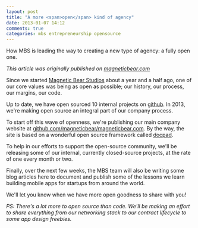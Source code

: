 ```yaml
---
layout: post
title: "A more <span>open</span> kind of agency"
date: 2013-01-07 14:12
comments: true
categories: mbs entrepreneurship opensource
---
```

How MBS is leading the way to creating a new type of agency: a fully open one.

*This article was originally published on [magneticbear.com](http://magneticbear.com)*

Since we started [Magnetic Bear Studios](http://magneticbear.com) about a year and a half ago, one of our core values was being as open as possible; our history, our process, our margins, our code.

Up to date, we have open sourced 10 internal projects on [github](https://github.com/magneticbear). In 2013, we're making open source an integral part of our company process.

To start off this wave of openness, we're publishing our main company website at [github.com/magneticbear/magneticbear.com](https://github.com/magneticbear/magneticbear.com). By the way, the site is based on a wonderful open source framework called [docpad](https://github.com/bevry/docpad).

To help in our efforts to support the open-source community, we'll be releasing some of our internal, currently closed-source projects, at the rate of one every month or two.

Finally, over the next few weeks, the MBS team will also be writing some blog articles here to document and publish some of the lessons we learn building mobile apps for startups from around the world.

We'll let you know when we have more open goodness to share with you!

*PS: There's a lot more to open source than code. We'll be making an effort to share everything from our networking stack to our contract lifecycle to some app design freebies.*
